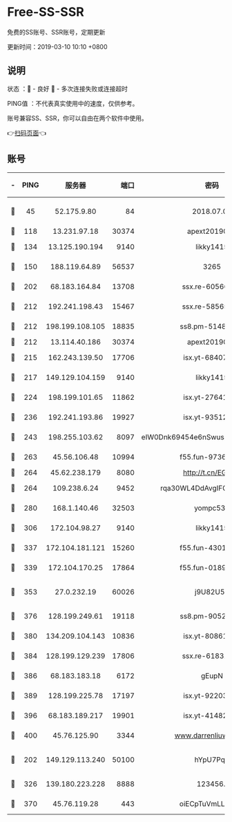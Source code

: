 # Free-SS-SSR

免费的SS账号、SSR账号，定期更新

更新时间：2019-03-10 10:10 +0800

## 说明

状态     ：🙂 - 良好 🙁 - 多次连接失败或连接超时

PING值   ：不代表真实使用中的速度，仅供参考。

账号兼容SS、SSR，你可以自由在两个软件中使用。

👉[扫码页面](https://liesauer.github.io/Free-SS-SSR/)👈

## 账号

|-|PING|服务器|端口|密码|加密方式|区域|
|:----:|:----:|:-----:|-----:|:----:|:----:|:----:|
|🙂|45|52.175.9.80|84|2018.07.07|chacha20-ietf-poly1305|HK|
|🙂|118|13.231.97.18|30374|apext2019006|chacha20|JP|
|🙂|134|13.125.190.194|9140|likky1415|aes-256-cfb|KR|
|🙂|150|188.119.64.89|56537|3265|aes-256-cfb|RU|
|🙂|202|68.183.164.84|13708|ssx.re-60566170|aes-256-cfb|US|
|🙂|212|192.241.198.43|15467|ssx.re-58565948|aes-256-cfb|US|
|🙂|212|198.199.108.105|18835|ss8.pm-51487912|aes-256-cfb|US|
|🙂|212|13.114.40.186|30374|apext2019006|chacha20|JP|
|🙂|215|162.243.139.50|17706|isx.yt-68407894|aes-256-cfb|US|
|🙂|217|149.129.104.159|9140|likky1415|aes-256-cfb|HK|
|🙂|224|198.199.101.65|11862|isx.yt-27641018|aes-256-cfb|US|
|🙂|236|192.241.193.86|19927|isx.yt-93512964|aes-256-cfb|US|
|🙂|243|198.255.103.62|8097|eIW0Dnk69454e6nSwuspv9DmS201tQ0D|aes-256-cfb|US|
|🙂|263|45.56.106.48|10994|f55.fun-97361996|aes-256-cfb|US|
|🙂|264|45.62.238.179|8080|http://t.cn/EGJIyrl|rc4-md5|CA|
|🙂|264|109.238.6.24|9452|rqa30WL4DdAvgIFG6Fs3znzTa|aes-256-cfb|FR|
|🙂|280|168.1.140.46|32503|yompc535|aes-256-cfb|AU|
|🙂|306|172.104.98.27|9140|likky1415|aes-256-cfb|JP|
|🙂|337|172.104.181.121|15260|f55.fun-43019575|aes-256-cfb|SG|
|🙂|339|172.104.170.25|17864|f55.fun-01896161|aes-256-cfb|SG|
|🙂|353|27.0.232.19|60026|j9U82U53|xchacha20-ietf-poly1305|HK|
|🙂|376|128.199.249.61|19118|ss8.pm-90526305|aes-256-cfb|SG|
|🙂|380|134.209.104.143|10836|isx.yt-80861794|aes-256-cfb|SG|
|🙂|384|128.199.129.239|17806|ssx.re-61831672|aes-256-cfb|SG|
|🙂|386|68.183.183.18|6172|gEupN|aes-256-cfb|SG|
|🙂|389|128.199.225.78|17197|isx.yt-92203287|aes-256-cfb|SG|
|🙂|396|68.183.189.217|19901|isx.yt-41482967|aes-256-cfb|SG|
|🙂|400|45.76.125.90|3344|www.darrenliuwei.com|aes-256-cfb|AU|
|🙂|202|149.129.113.240|50100|hYpU7PqP|chacha20-ietf-poly1305|CN|
|🙂|326|139.180.223.228|8888|123456..|aes-256-cfb|JP|
|🙂|370|45.76.119.28|443|oiECpTuVmLLxk4Ts|aes-256-cfb|AU|
